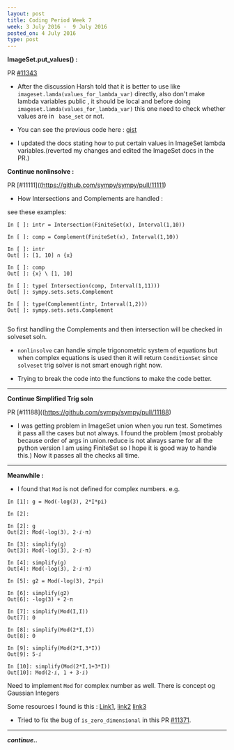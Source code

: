 ```yaml
---
layout: post
title: Coding Period Week 7
week: 3 July 2016 -  9 July 2016
posted_on: 4 July 2016
type: post
---
```


**ImageSet.put_values() :**

PR [#11343](https://github.com/sympy/sympy/pull/11343)

* After the discussion Harsh told that it is better to use like `imageset.lamda(values_for_lambda_var)` directly, also don't make lambda variables public , it should be local and before doing `imageset.lamda(values_for_lambda_var)` this one need to check whether values are in ` base_set` or not.

* You can see the previous code here : [gist](https://gist.github.com/Shekharrajak/d70a36c95eefaca5c684497e039c5632)

* I updated the docs stating how to put certain values in ImageSet lambda variables.(reverted my changes and edited the ImageSet docs in the PR.)

**Continue nonlinsolve :**

PR [#11111]((https://github.com/sympy/sympy/pull/11111)

* How Intersections and Complements are handled :

see these examples:

```
In [ ]: intr = Intersection(FiniteSet(x), Interval(1,10))

In [ ]: comp = Complement(FiniteSet(x), Interval(1,10))

In [ ]: intr
Out[ ]: [1, 10] ∩ {x}

In [ ]: comp
Out[ ]: {x} \ [1, 10]

In [ ]: type( Intersection(comp, Interval(1,11)))
Out[ ]: sympy.sets.sets.Complement

In [ ]: type(Complement(intr, Interval(1,2)))
Out[ ]: sympy.sets.sets.Complement


```

So first handling the Complements and then intersection will be checked in solveset soln.

* `nonlinsolve` can handle simple trigonometric system of equations but when complex equations
is used then it will return `ConditionSet` since `solveset` trig solver is not smart enough right now.

* Trying to break the code into the functions to make the code better.

--------------------------------------------------------------------------------

**Continue Simplified Trig soln**

PR [#11188]((https://github.com/sympy/sympy/pull/11188)

* I was getting problem in ImageSet union when you run test. Sometimes it pass all the cases but not always.
I found the problem (most probably because order of args in union.reduce is not always same for all the python version
I am using FiniteSet so I hope it is good way to handle this.) Now it passes all the checks all time.


--------------------------------------------------------------------------------

**Meanwhile :**

* I found that `Mod` is not defined for complex numbers. e.g.

```
In [1]: g = Mod(-log(3), 2*I*pi)

In [2]:

In [2]: g
Out[2]: Mod(-log(3), 2⋅ⅈ⋅π)

In [3]: simplify(g)
Out[3]: Mod(-log(3), 2⋅ⅈ⋅π)

In [4]: simplify(g)
Out[4]: Mod(-log(3), 2⋅ⅈ⋅π)

In [5]: g2 = Mod(-log(3), 2*pi)

In [6]: simplify(g2)
Out[6]: -log(3) + 2⋅π

In [7]: simplify(Mod(I,I))
Out[7]: 0

In [8]: simplify(Mod(2*I,I))
Out[8]: 0

In [9]: simplify(Mod(2*I,3*I))
Out[9]: 5⋅ⅈ

In [10]: simplify(Mod(2*I,1+3*I))
Out[10]: Mod(2⋅ⅈ, 1 + 3⋅ⅈ)

```
Need to implement `Mod` for complex number as well. There is concept og Gaussian Integers

Some resources I found is this :
[Link1](http://math.stackexchange.com/questions/274694/modulo-complex-number), [link2](https://en.wikipedia.org/wiki/Gaussian_integer)
[link3](http://fermatslasttheorem.blogspot.in/2005/06/division-algorithm-for-gaussian.html)

* Tried to fix the bug of `is_zero_dimensional` in this PR [#11371](https://github.com/sympy/sympy/pull/11371).

--------------------------------------------------------------------------------
***continue..***
